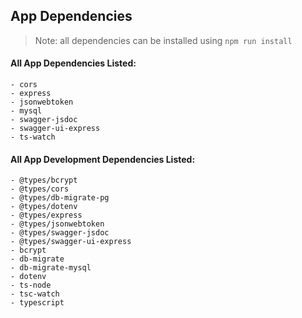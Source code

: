 ## App Dependencies
> Note: all dependencies can be installed using `npm run install`


#### All App Dependencies Listed:
    - cors
    - express
    - jsonwebtoken
    - mysql
    - swagger-jsdoc
    - swagger-ui-express
    - ts-watch


#### All App Development Dependencies Listed:
    - @types/bcrypt
    - @types/cors
    - @types/db-migrate-pg
    - @types/dotenv
    - @types/express
    - @types/jsonwebtoken
    - @types/swagger-jsdoc
    - @types/swagger-ui-express
    - bcrypt
    - db-migrate
    - db-migrate-mysql
    - dotenv
    - ts-node
    - tsc-watch
    - typescript
